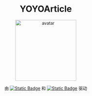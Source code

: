 <h1 align="center">YOYOArticle</h1>
<p align="center">
  <img src="https://cdn.jsdelivr.net/gh/YOYOYOAKE/YOYOPics/avatar-round.png" width="200px" alt="avatar">
</p>
<p align="center">
  由 <a href="https://vuepress.vuejs.org/"><img alt="Static Badge" src="https://img.shields.io/badge/VuePress-2.0.0--rc.13-3eaf7c"></a>
  和 <a href="https://theme-plume.vuejs.press/"><img alt="Static Badge" src="https://img.shields.io/badge/vuepress--theme--plume-1.0.0--rc.131-5086a1"></a>
  驱动
</p>